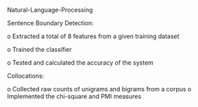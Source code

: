Natural-Language-Processing


Sentence Boundary Detection:

o	Extracted a total of 8 features from a given training dataset

o	Trained the classifier

o	Tested and calculated the accuracy of the system 

Collocations:

o	Collected raw counts of unigrams and bigrams from a corpus
o	Implemented the chi-square and PMI measures




